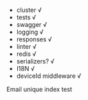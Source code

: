 * cluster √
* tests √
* swagger √
* logging √
* responses √
* linter √
* redis √
* serializers? √
* I18N √
* deviceId middleware √

Email unique index test
